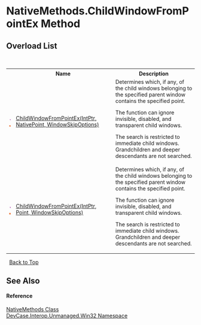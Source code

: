 # NativeMethods.ChildWindowFromPointEx Method 
 


## Overload List
&nbsp;<table><tr><th></th><th>Name</th><th>Description</th></tr><tr><td>![Public method](media/pubmethod.gif "Public method")![Static member](media/static.gif "Static member")</td><td><a href="M_DevCase_Interop_Unmanaged_Win32_NativeMethods_ChildWindowFromPointEx">ChildWindowFromPointEx(IntPtr, NativePoint, WindowSkipOptions)</a></td><td>
Determines which, if any, of the child windows belonging to the specified parent window contains the specified point. 

 The function can ignore invisible, disabled, and transparent child windows. 

 The search is restricted to immediate child windows. Grandchildren and deeper descendants are not searched.</td></tr><tr><td>![Public method](media/pubmethod.gif "Public method")![Static member](media/static.gif "Static member")</td><td><a href="M_DevCase_Interop_Unmanaged_Win32_NativeMethods_ChildWindowFromPointEx_1">ChildWindowFromPointEx(IntPtr, Point, WindowSkipOptions)</a></td><td>
Determines which, if any, of the child windows belonging to the specified parent window contains the specified point. 

 The function can ignore invisible, disabled, and transparent child windows. 

 The search is restricted to immediate child windows. Grandchildren and deeper descendants are not searched.</td></tr></table>&nbsp;
<a href="#nativemethods.childwindowfrompointex-method">Back to Top</a>

## See Also


#### Reference
<a href="T_DevCase_Interop_Unmanaged_Win32_NativeMethods">NativeMethods Class</a><br /><a href="N_DevCase_Interop_Unmanaged_Win32">DevCase.Interop.Unmanaged.Win32 Namespace</a><br />